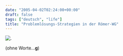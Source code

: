 ```yaml
---
date: "2005-04-02T02:24:00+00:00"
draft: false
tags: ["deutsch", "life"]
title: "Problemlösungs-Strategien in der Römer-WG"
---
```

![.](http://chillu.com/assets/IMG_2309.jpg ".")

(ohne Worte…**g**)



